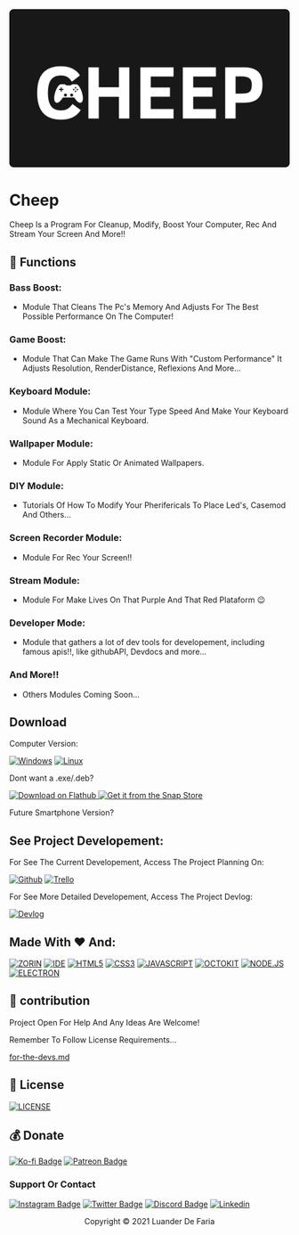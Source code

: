 <img src="CheepBanner.png">

# Cheep

Cheep Is a Program For Cleanup, Modify, Boost Your Computer, Rec And Stream Your Screen And More!!

## 🔧 Functions

### Bass Boost:
- Module That Cleans The Pc's Memory And Adjusts For The Best Possible Performance On The Computer!

### Game Boost:
- Module That Can Make The Game Runs With "Custom Performance" It Adjusts Resolution, RenderDistance, Reflexions And More...

### Keyboard Module:
- Module Where You Can Test Your Type Speed And Make Your Keyboard Sound As a Mechanical Keyboard.

### Wallpaper Module:
- Module For Apply Static Or Animated Wallpapers.

### DIY Module:
- Tutorials Of How To Modify Your Pherifericals To Place Led's, Casemod And Others...

### Screen Recorder Module:

- Module For Rec Your Screen!!

### Stream Module:

- Module For Make Lives On That Purple And That Red Plataform 😉

### Developer Mode:

- Module that gathers a lot of dev tools for developement, including famous apis!!, like githubAPI, Devdocs and more...

### And More!!

- Others Modules Coming Soon...

## Download

Computer Version:

[![Windows](https://img.shields.io/badge/Windows-0078D6?style=for-the-badge&logo=windows&logoColor=white)](https://github.com/LuanderFarias/Cheep/releases)
[![Linux](https://img.shields.io/badge/Linux-FF6600?style=for-the-badge&logo=linux&logoColor=white)](https://github.com/LuanderFarias/Cheep/releases)

Dont want a .exe/.deb?

<a href='/flathub.md'>
  <img width="160px" alt='Download on Flathub' src='https://flathub.org/assets/badges/flathub-badge-en.png'/>
</a>

<a href="https://snapcraft.io/cheep">
  <img width="170px" alt="Get it from the Snap Store" src="https://snapcraft.io/static/images/badges/en/snap-store-black.svg" />
</a>

<p></p>

Future Smartphone Version?

## See Project Developement:

For See The Current Developement, Access The Project Planning On:

[![Github](https://img.shields.io/badge/GitHub-100000?style=for-the-badge&logo=github&logoColor=white)](https://github.com/LuanderFarias/Cheep/projects/1)
[![Trello](https://img.shields.io/badge/Trello-0052CC?style=for-the-badge&logo=trello&logoColor=white)](https://trello.com/b/I0aytkIg/cheep)

For See More Detailed Developement, Access The Project Devlog:

[![Devlog](https://img.shields.io/badge/Devlog-999999?style=for-the-badge&logo=Files&logoColor=white
)](https://gist.github.com/LuanderFarias/d729bd0fd33d2e77f1986279e3607104)

## Made With ❤️ And:
[![ZORIN](https://img.shields.io/badge/Zorin_OS_15.3_lite-0CC1F3?style=for-the-badge&logo=Zorin&logoColor=white)](https://zorin.com/)
[![IDE](https://img.shields.io/badge/Visual_studio_code-0078D4?style=for-the-badge&logo=visual%20studio%20code&logoColor=white)](https://code.visualstudio.com/)
[![HTML5](https://img.shields.io/badge/HTML5-E34F26?style=for-the-badge&logo=html5&logoColor=white)](https://developer.mozilla.org/pt-BR/docs/Web/HTML)
[![CSS3](https://img.shields.io/badge/CSS3-1572B6?style=for-the-badge&logo=css3&logoColor=white)](https://developer.mozilla.org/pt-BR/docs/Web/CSS)
[![JAVASCRIPT](https://img.shields.io/badge/JavaScript-F7DF1E?style=for-the-badge&logo=javascript&logoColor=black)](https://developer.mozilla.org/pt-BR/docs/Web/JavaScript)
[![OCTOKIT](https://img.shields.io/badge/Octokit.js-000000?style=for-the-badge&logo=github&logoColor=white)](https://github.com/octokit/octokit.js)
[![NODE.JS](https://img.shields.io/badge/Node.js-339933?style=for-the-badge&logo=nodedotjs&logoColor=white)](https://nodejs.org)
[![ELECTRON](https://img.shields.io/badge/Electron-2B2E3A?style=for-the-badge&logo=electron&logoColor=9FEAF9)](https://www.electronjs.org/)

## 🤝 contribution

Project Open For Help And Any Ideas Are Welcome!

Remember To Follow License Requirements...

[for-the-devs.md](for-the-devs.md)

## 🔖 License
[![LICENSE](https://img.shields.io/badge/Custom_GPL_3.0-E58080?style=for-the-badge&logo=bookstack&logoColor=white)](/LICENSE)

## 💰 Donate
[![Ko-fi Badge](https://img.shields.io/badge/Ko--fi-F16061?style=for-the-badge&logo=ko-fi&logoColor=white)](https://ko-fi.com/luanderfarias)
[![Patreon Badge](https://img.shields.io/badge/Patreon-F96854?style=for-the-badge&logo=patreon&logoColor=white&link=https://patreon.com/LuanderFarias)](https://patreon.com/LuanderFarias)

### Support Or Contact

[![Instagram Badge](https://img.shields.io/badge/Instagram-E4405F?style=for-the-badge&logo=instagram&logoColor=white)](https://instagram.com/luanderfarias/)
[![Twitter Badge](https://img.shields.io/badge/Twitter-1DA1F2?style=for-the-badge&logo=twitter&logoColor=white)](https://twitter.com/LuanderFarias)
[![Discord Badge](https://img.shields.io/badge/Discord-7289DA?style=for-the-badge&logo=discord&logoColor=white&link=https://discord.gg/ZP7fGys)](https://discord.gg/ZP7fGys)
[![Linkedin](https://img.shields.io/badge/LinkedIn-0077B5?style=for-the-badge&logo=linkedin&logoColor=white)](https://www.linkedin.com/in/luander-de-faria-474269205/)

<p align="center">Copyright © 2021 Luander De Faria</p>
